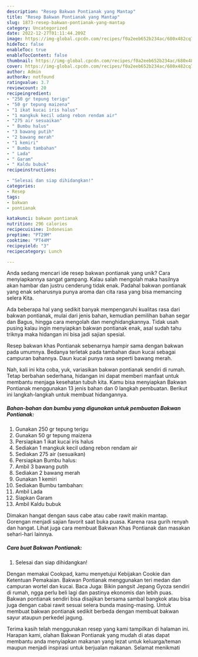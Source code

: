 ```yaml
---
description: "Resep Bakwan Pontianak yang Mantap"
title: "Resep Bakwan Pontianak yang Mantap"
slug: 1873-resep-bakwan-pontianak-yang-mantap
category: Uncategorized
date: 2022-12-27T01:11:44.209Z
image: https://img-global.cpcdn.com/recipes/f0a2eeb652b234ac/680x482cq70/bakwan-pontianak-foto-resep-utama.jpg
hideToc: false
enableToc: true
enableTocContent: false
thumbnail: https://img-global.cpcdn.com/recipes/f0a2eeb652b234ac/680x482cq70/bakwan-pontianak-foto-resep-utama.jpg
cover: https://img-global.cpcdn.com/recipes/f0a2eeb652b234ac/680x482cq70/bakwan-pontianak-foto-resep-utama.jpg
author: Admin
authorAv: notfound
ratingvalue: 3.7
reviewcount: 20
recipeingredient:
- "250 gr tepung terigu"
- "50 gr tepung maizena"
- "1 ikat kucai iris halus"
- "1 mangkuk kecil udang rebon rendam air"
- "275 air sesuaikan"
- " Bumbu halus"
- "3 bawang putih"
- "2 bawang merah"
- "1 kemiri"
- " Bumbu tambahan"
- " Lada"
- " Garam"
- " Kaldu bubuk"
recipeinstructions:

- "Selesai dan siap dihidangkan!"
categories:
- Resep
tags:
- bakwan
- pontianak

katakunci: bakwan pontianak 
nutrition: 296 calories
recipecuisine: Indonesian
preptime: "PT29M"
cooktime: "PT44M"
recipeyield: "3"
recipecategory: Lunch

---
```





Anda sedang mencari ide resep bakwan pontianak yang unik? Cara menyiapkannya sangat gampang. Kalau salah mengolah maka hasilnya akan hambar dan justru cenderung tidak enak. Padahal bakwan pontianak yang enak seharusnya punya aroma dan cita rasa yang bisa memancing selera Kita.





Ada beberapa hal yang sedikit banyak mempengaruhi kualitas rasa dari bakwan pontianak, mulai dari jenis bahan, kemudian pemilihan bahan segar dan Bagus, hingga cara mengolah dan menghidangkannya. Tidak usah pusing kalau ingin menyiapkan bakwan pontianak enak,      asal sudah tahu triknya maka hidangan ini bisa jadi sajian spesial.














Resep bakwan khas Pontianak sebenarnya hampir sama dengan bakwan pada umumnya. Bedanya terletak pada tambahan daun kucai sebagai campuran bahannya. Daun kucai punya rasa seperti bawang merah.






Nah, kali ini kita coba, yuk, variasikan bakwan pontianak sendiri di rumah. Tetap berbahan sederhana, hidangan ini dapat memberi manfaat untuk membantu menjaga kesehatan tubuh kita. Kamu bisa menyiapkan Bakwan Pontianak menggunakan 13 jenis bahan dan 0 langkah pembuatan. Berikut ini langkah-langkah untuk membuat hidangannya.

<!--inarticleads1-->

##### Bahan-bahan dan bumbu yang digunakan untuk pembuatan Bakwan Pontianak:

1. Gunakan 250 gr tepung terigu
1. Gunakan 50 gr tepung maizena
1. Persiapkan 1 ikat kucai iris halus
1. Sediakan 1 mangkuk kecil udang rebon rendam air
1. Sediakan 275 air (sesuaikan)
1. Persiapkan  Bumbu halus:
1. Ambil 3 bawang putih
1. Sediakan 2 bawang merah
1. Gunakan 1 kemiri
1. Sediakan  Bumbu tambahan:
1. Ambil  Lada
1. Siapkan  Garam
1. Ambil  Kaldu bubuk


Dimakan hangat dengan saus cabe atau cabe rawit makin mantap. Gorengan menjadi sajian favorit saat buka puasa. Karena rasa gurih renyah dan hangat. Lihat juga cara membuat Bakwan Khas Pontianak dan masakan sehari-hari lainnya. 

<!--inarticleads2-->

##### Cara buat Bakwan Pontianak:


1. Selesai dan siap dihidangkan!

Dengan memakai Cookpad, kamu menyetujui Kebijakan Cookie dan Ketentuan Pemakaian. Bakwan Pontianak menggunakan teri medan dan campuran wortel dan kucai. Baca Juga: Bikin pangsit Jepang Gyoza sendiri di rumah, ngga perlu beli lagi dan pastinya ekonomis dan lebih puas. Bakwan pontianak sendiri bisa disajikan bersama sambal bangkok atau bisa juga dengan cabai rawit sesuai selera bunda masing-masing. Untuk membuat bakwan pontianak sedikit berbeda dengan membuat bakwan sayur ataupun perkedel jagung. 

Terima kasih telah menggunakan resep yang kami tampilkan di halaman ini. Harapan kami, olahan Bakwan Pontianak yang mudah di atas dapat membantu anda menyiapkan makanan yang lezat untuk keluarga/teman maupun menjadi inspirasi untuk berjualan makanan. Selamat menikmati
